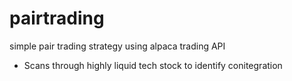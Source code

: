 # pairtrading
simple pair trading strategy using alpaca trading API
* Scans through highly liquid tech stock to identify conitegration 
